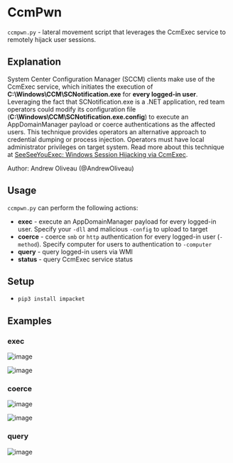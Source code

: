# CcmPwn

`ccmpwn.py` - lateral movement script that leverages the CcmExec service to remotely hijack user sessions.

## Explanation

System Center Configuration Manager (SCCM) clients make use of the CcmExec service, which initiates the execution of **C:\Windows\CCM\SCNotification.exe** for **every logged-in user**. Leveraging the fact that SCNotification.exe is a .NET application, red team operators could modify its configuration file (**C:\Windows\CCM\SCNotification.exe.config**) to execute an AppDomainManager payload or coerce authentications as the affected users. This technique provides operators an alternative approach to credential dumping or process injection. Operators must have local administrator privileges on target system. Read more about this technique at [SeeSeeYouExec: Windows Session Hijacking via CcmExec].

Author: Andrew Oliveau (@AndrewOliveau)

## Usage

`ccmpwn.py` can perform the following actions:
- **exec** - execute an AppDomainManager payload for every logged-in user. Specify your `-dll` and malicious `-config` to upload to target
- **coerce** - coerce `smb` or `http` authentication for every logged-in user (`-method`). Specify computer for users to authentication to `-computer`
- **query** - query logged-in users via WMI
- **status** - query CcmExec service status

## Setup
- `pip3 install impacket`

## Examples

### exec

![image](https://github.com/googlestaging/ccmpwn/assets/32691065/af6986e0-bddc-4dab-839c-1753f06cc6ba)

![image](https://github.com/googlestaging/ccmpwn/assets/32691065/e0c73bfe-24d1-4695-875d-6facd3085652)

### coerce

![image](https://github.com/googlestaging/ccmpwn/assets/32691065/bfe00b0e-c563-47b9-9623-2c3850eb6d2d)

![image](https://github.com/googlestaging/ccmpwn/assets/32691065/758b64ce-8ae3-4741-b9e2-16401f1f2910)

### query

![image](https://github.com/googlestaging/ccmpwn/assets/32691065/def8fb51-687a-41fe-942d-641f58f9ee99)


[SeeSeeYouExec: Windows Session Hijacking via CcmExec]: https://cloud.google.com/blog/topics/threat-intelligence/windows-session-hijacking-via-ccmexec


